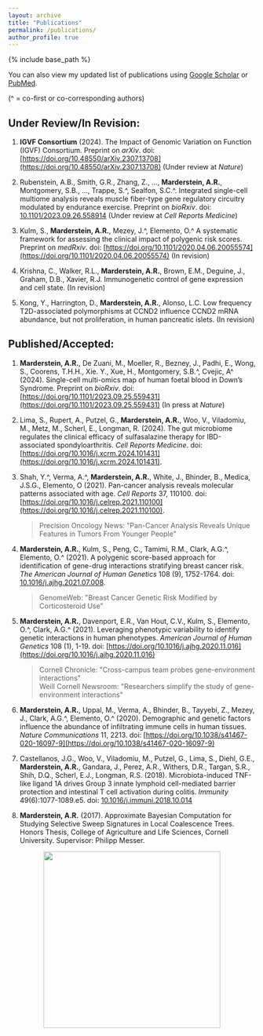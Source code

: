 ```yaml
---
layout: archive
title: "Publications"
permalink: /publications/
author_profile: true
---
```


{% include base_path %}

You can also view my updated list of publications using [Google Scholar](https://scholar.google.co.in/citations?user=jzCcxqEAAAAJ&hl=en&authuser=1) or [PubMed](https://pubmed.ncbi.nlm.nih.gov/?term=marderstein+ar&sort=date).

(^ = co-first or co-corresponding authors)

## Under Review/In Revision:

1. **IGVF Consortium** (2024). The Impact of Genomic Variation on Function (IGVF) Consortium. Preprint on *arXiv*. doi: [https://doi.org/10.48550/arXiv.2307.13708](https://doi.org/10.48550/arXiv.2307.13708) (Under review at *Nature*)

2. Rubenstein, A.B., Smith, G.R., Zhang, Z., …, **Marderstein, A.R.**, Montgomery, S.B., …, Trappe, S.^, Sealfon, S.C.^. Integrated single-cell multiome analysis reveals muscle fiber-type gene regulatory circuitry modulated by endurance exercise. Preprint on *bioRxiv*. doi: [10.1101/2023.09.26.558914](https://doi.org/10.1101/2023.09.26.558914) (Under review at *Cell Reports Medicine*)

3. Kulm, S., **Marderstein, A.R.**, Mezey, J.^, Elemento, O.^ A systematic framework for assessing the clinical impact of polygenic risk scores. Preprint on *medRxiv*. doi: [https://doi.org/10.1101/2020.04.06.20055574](https://doi.org/10.1101/2020.04.06.20055574) (In revision)

4. Krishna, C., Walker, R.L., **Marderstein, A.R.**, Brown, E.M., Deguine, J., Graham, D.B., Xavier, R.J. Immunogenetic control of gene expression and cell state. (In revision)

5. Kong, Y., Harrington, D., **Marderstein, A.R.**, Alonso, L.C. Low frequency T2D-associated polymorphisms at CCND2 influence CCND2 mRNA abundance, but not proliferation, in human pancreatic islets. (In revision)

## Published/Accepted:

1. **Marderstein, A.R.**, De Zuani, M., Moeller, R., Bezney, J., Padhi, E., Wong, S., Coorens, T.H.H., Xie. Y., Xue, H., Montgomery, S.B.^, Cvejic, A^ (2024). Single-cell multi-omics map of human foetal blood in Down’s Syndrome. Preprint on *bioRxiv*. doi: [https://doi.org/10.1101/2023.09.25.559431](https://doi.org/10.1101/2023.09.25.559431) (In press at *Nature*)

2. Lima, S., Rupert, A., Putzel, G., **Marderstein, A.R.**, Woo, V., Viladomiu, M., Metz, M., Scherl, E., Longman, R. (2024). The gut microbiome regulates the clinical efficacy of sulfasalazine therapy for IBD-associated spondyloarthritis. *Cell Reports Medicine*. doi: [https://doi.org/10.1016/j.xcrm.2024.101431](https://doi.org/10.1016/j.xcrm.2024.101431).

3. Shah, Y.^, Verma, A.^, **Marderstein, A.R.**, White, J., Bhinder, B., Medica, J.S.G., Elemento, O (2021). Pan-cancer analysis reveals molecular patterns associated with age. *Cell Reports* 37, 110100. doi: [https://doi.org/10.1016/j.celrep.2021.110100](https://doi.org/10.1016/j.celrep.2021.110100).  
    > Precision Oncology News: "Pan-Cancer Analysis Reveals Unique Features in Tumors From Younger People"

4. **Marderstein, A.R.**, Kulm, S., Peng, C., Tamimi, R.M., Clark, A.G.^, Elemento, O.^ (2021). A polygenic score-based approach for identification of gene-drug interactions stratifying breast cancer risk. *The American Journal of Human Genetics* 108 (9), 1752-1764. doi: [10.1016/j.ajhg.2021.07.008](https://doi.org/10.1016/j.ajhg.2021.07.008).  
    > GenomeWeb: "Breast Cancer Genetic Risk Modified by Corticosteroid Use"

5. **Marderstein, A.R.**, Davenport, E.R., Van Hout, C.V., Kulm, S., Elemento, O.^, Clark, A.G.^ (2021). Leveraging phenotypic variability to identify genetic interactions in human phenotypes. *American Journal of Human Genetics* 108 (1), 1-19. doi: [https://doi.org/10.1016/j.ajhg.2020.11.016](https://doi.org/10.1016/j.ajhg.2020.11.016)  
    > Cornell Chronicle: "Cross-campus team probes gene-environment interactions"  
    > Weill Cornell Newsroom: "Researchers simplify the study of gene-environment interactions"

6. **Marderstein, A.R.**, Uppal, M., Verma, A., Bhinder, B., Tayyebi, Z., Mezey, J., Clark, A.G.^, Elemento, O.^ (2020). Demographic and genetic factors influence the abundance of infiltrating immune cells in human tissues. *Nature Communications* 11, 2213. doi: [https://doi.org/10.1038/s41467-020-16097-9](https://doi.org/10.1038/s41467-020-16097-9)

7. Castellanos, J.G., Woo, V., Viladomiu, M., Putzel, G., Lima, S., Diehl, G.E., **Marderstein, A.R.**, Gandara, J., Perez, A.R., Withers, D.R., Targan, S.R., Shih, D.Q., Scherl, E.J., Longman, R.S. (2018). Microbiota-induced TNF-like ligand 1A drives Group 3 innate lymphoid cell-mediated barrier protection and intestinal T cell activation during colitis. *Immunity* 49(6):1077-1089.e5. doi: [10.1016/j.immuni.2018.10.014](https://doi.org/10.1016/j.immuni.2018.10.014)

8. **Marderstein, A.R.** (2017). Approximate Bayesian Computation for Studying Selective Sweep Signatures in Local Coalescence Trees. Honors Thesis, College of Agriculture and Life Sciences, Cornell University. Supervisor: Philipp Messer.

<p align="center">
    <img src='/images/infil.png' width='360'>
</p>
